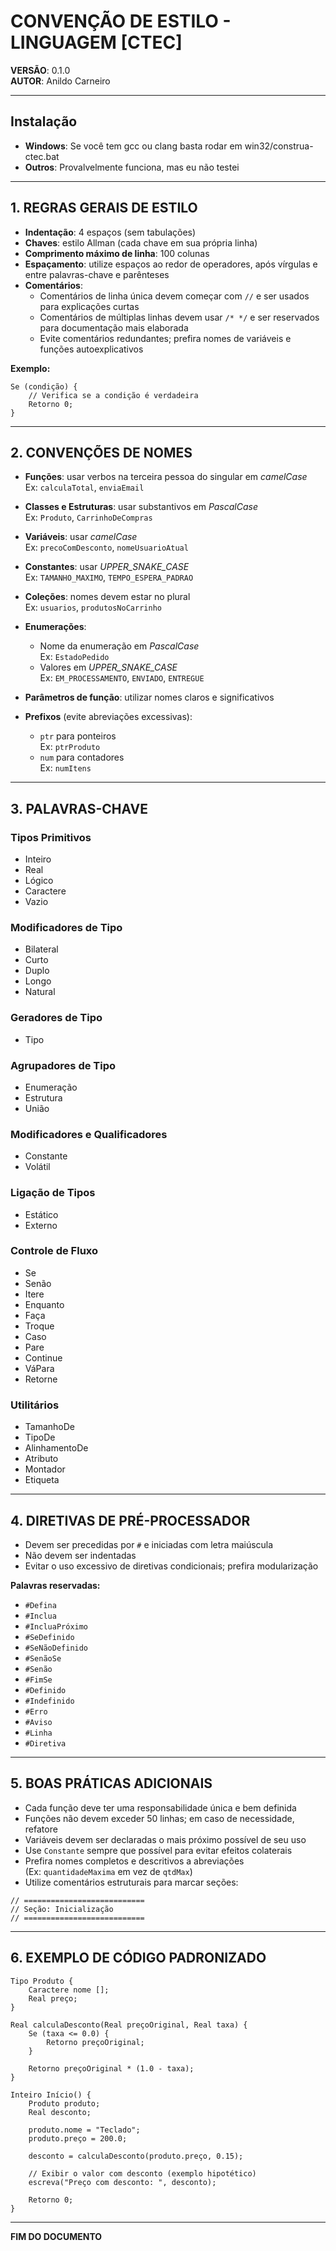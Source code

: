 
# CONVENÇÃO DE ESTILO - LINGUAGEM [CTEC]

**VERSÃO**: 0.1.0  
**AUTOR**: Anildo Carneiro

---

## Instalação
 - **Windows**: Se você tem gcc ou clang basta rodar em win32/construa-ctec.bat
 - **Outros**: Provalvelmente funciona, mas eu não testei

---

## 1. REGRAS GERAIS DE ESTILO

- **Indentação**: 4 espaços (sem tabulações)  
- **Chaves**: estilo Allman (cada chave em sua própria linha)  
- **Comprimento máximo de linha**: 100 colunas  
- **Espaçamento**: utilize espaços ao redor de operadores, após vírgulas e entre palavras-chave e parênteses  
- **Comentários**:
  - Comentários de linha única devem começar com `//` e ser usados para explicações curtas  
  - Comentários de múltiplas linhas devem usar `/* */` e ser reservados para documentação mais elaborada  
  - Evite comentários redundantes; prefira nomes de variáveis e funções autoexplicativos

**Exemplo:**
```ctec
Se (condição) {
    // Verifica se a condição é verdadeira
    Retorno 0;
}
```

---

## 2. CONVENÇÕES DE NOMES

- **Funções**: usar verbos na terceira pessoa do singular em *camelCase*  
  Ex: `calculaTotal`, `enviaEmail`  
- **Classes e Estruturas**: usar substantivos em *PascalCase*  
  Ex: `Produto`, `CarrinhoDeCompras`  
- **Variáveis**: usar *camelCase*  
  Ex: `precoComDesconto`, `nomeUsuarioAtual`  
- **Constantes**: usar *UPPER_SNAKE_CASE*  
  Ex: `TAMANHO_MAXIMO`, `TEMPO_ESPERA_PADRAO`  
- **Coleções**: nomes devem estar no plural  
  Ex: `usuarios`, `produtosNoCarrinho`  
- **Enumerações**:
  - Nome da enumeração em *PascalCase*  
    Ex: `EstadoPedido`  
  - Valores em *UPPER_SNAKE_CASE*  
    Ex: `EM_PROCESSAMENTO`, `ENVIADO`, `ENTREGUE`

- **Parâmetros de função**: utilizar nomes claros e significativos  
- **Prefixos** (evite abreviações excessivas):
  - `ptr` para ponteiros  
    Ex: `ptrProduto`  
  - `num` para contadores  
    Ex: `numItens`

---

## 3. PALAVRAS-CHAVE

### Tipos Primitivos
- Inteiro  
- Real  
- Lógico  
- Caractere  
- Vazio  

### Modificadores de Tipo
- Bilateral  
- Curto  
- Duplo  
- Longo  
- Natural  

### Geradores de Tipo
- Tipo  

### Agrupadores de Tipo
- Enumeração  
- Estrutura  
- União  

### Modificadores e Qualificadores
- Constante  
- Volátil  

### Ligação de Tipos
- Estático  
- Externo  

### Controle de Fluxo
- Se  
- Senão  
- Itere  
- Enquanto  
- Faça  
- Troque  
- Caso  
- Pare  
- Continue  
- VáPara  
- Retorne  

### Utilitários
- TamanhoDe  
- TipoDe  
- AlinhamentoDe  
- Atributo  
- Montador  
- Etiqueta  

---

## 4. DIRETIVAS DE PRÉ-PROCESSADOR

- Devem ser precedidas por `#` e iniciadas com letra maiúscula  
- Não devem ser indentadas  
- Evitar o uso excessivo de diretivas condicionais; prefira modularização  

**Palavras reservadas:**
- `#Defina`  
- `#Inclua`  
- `#IncluaPróximo`  
- `#SeDefinido`  
- `#SeNãoDefinido`  
- `#SenãoSe`  
- `#Senão`  
- `#FimSe`  
- `#Definido`  
- `#Indefinido`  
- `#Erro`  
- `#Aviso`  
- `#Linha`  
- `#Diretiva`  

---

## 5. BOAS PRÁTICAS ADICIONAIS

- Cada função deve ter uma responsabilidade única e bem definida  
- Funções não devem exceder 50 linhas; em caso de necessidade, refatore  
- Variáveis devem ser declaradas o mais próximo possível de seu uso  
- Use `Constante` sempre que possível para evitar efeitos colaterais  
- Prefira nomes completos e descritivos a abreviações  
  (Ex: `quantidadeMaxima` em vez de `qtdMax`)  
- Utilize comentários estruturais para marcar seções:

```ctec
// ===========================
// Seção: Inicialização
// ===========================
```

---

## 6. EXEMPLO DE CÓDIGO PADRONIZADO

```ctec
Tipo Produto {
    Caractere nome [];
    Real preço;
}

Real calculaDesconto(Real preçoOriginal, Real taxa) {
    Se (taxa <= 0.0) {
        Retorno preçoOriginal;
    }

    Retorno preçoOriginal * (1.0 - taxa);
}

Inteiro Início() {
    Produto produto;
    Real desconto;

    produto.nome = "Teclado";
    produto.preço = 200.0;

    desconto = calculaDesconto(produto.preço, 0.15);

    // Exibir o valor com desconto (exemplo hipotético)
    escreva("Preço com desconto: ", desconto);

    Retorno 0;
}
```

---

**FIM DO DOCUMENTO**
